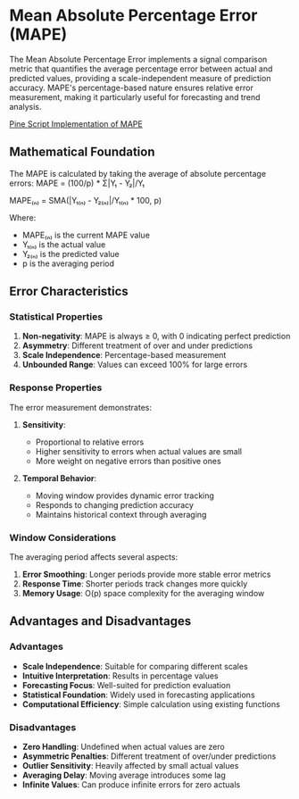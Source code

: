 # Mean Absolute Percentage Error (MAPE)

The Mean Absolute Percentage Error implements a signal comparison metric that quantifies the average percentage error between actual and predicted values, providing a scale-independent measure of prediction accuracy. MAPE's percentage-based nature ensures relative error measurement, making it particularly useful for forecasting and trend analysis.

[Pine Script Implementation of MAPE](https://github.com/mihakralj/pinescript/blob/main/indicators/errors/mape.pine)

## Mathematical Foundation

The MAPE is calculated by taking the average of absolute percentage errors: MAPE = (100/p) * Σ|Y₁ - Y₂|/Y₁

MAPE₍ₙ₎ = SMA(|Y₁₍ₙ₎ - Y₂₍ₙ₎|/Y₁₍ₙ₎ * 100, p)

Where:

- MAPE₍ₙ₎ is the current MAPE value
- Y₁₍ₙ₎ is the actual value
- Y₂₍ₙ₎ is the predicted value
- p is the averaging period

## Error Characteristics

### Statistical Properties

1. **Non-negativity**: MAPE is always ≥ 0, with 0 indicating perfect prediction
2. **Asymmetry**: Different treatment of over and under predictions
3. **Scale Independence**: Percentage-based measurement
4. **Unbounded Range**: Values can exceed 100% for large errors

### Response Properties

The error measurement demonstrates:

1. **Sensitivity**:
   - Proportional to relative errors
   - Higher sensitivity to errors when actual values are small
   - More weight on negative errors than positive ones

2. **Temporal Behavior**:
   - Moving window provides dynamic error tracking
   - Responds to changing prediction accuracy
   - Maintains historical context through averaging

### Window Considerations

The averaging period affects several aspects:

1. **Error Smoothing**: Longer periods provide more stable error metrics
2. **Response Time**: Shorter periods track changes more quickly
3. **Memory Usage**: O(p) space complexity for the averaging window

## Advantages and Disadvantages

### Advantages

- **Scale Independence**: Suitable for comparing different scales
- **Intuitive Interpretation**: Results in percentage values
- **Forecasting Focus**: Well-suited for prediction evaluation
- **Statistical Foundation**: Widely used in forecasting applications
- **Computational Efficiency**: Simple calculation using existing functions

### Disadvantages

- **Zero Handling**: Undefined when actual values are zero
- **Asymmetric Penalties**: Different treatment of over/under predictions
- **Outlier Sensitivity**: Heavily affected by small actual values
- **Averaging Delay**: Moving average introduces some lag
- **Infinite Values**: Can produce infinite errors for zero actuals
